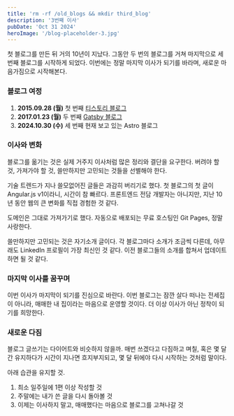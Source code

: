```yaml
---
title: 'rm -rf /old_blogs && mkdir third_blog'
description: '3번째 이사'
pubDate: 'Oct 31 2024'
heroImage: '/blog-placeholder-3.jpg'
---
```


첫 블로그를 만든 뒤 거의 10년이 지났다.
그동안 두 번의 블로그를 거쳐 마지막으로 세 번째 블로그를 시작하게 되었다. 
이번에는 정말 마지막 이사가 되기를 바라며, 새로운 마음가짐으로 시작해본다.

### 블로그 여정
1. **2015.09.28 (월)** 첫 번째 [티스토리 블로그](https://dev-timero.tistory.com)
2. **2017.01.23 (월)** 두 번째 [Gatsby 블로그](https://philographer.github.io/)
3. **2024.10.30 (수)** 세 번째 현재 보고 있는 Astro 블로그

### 이사와 변화
블로그를 옮기는 것은 실제 거주지 이사처럼 많은 정리와 결단을 요구한다.
버려야 할 것, 가져가야 할 것, 쓸만하지만 고민되는 것들을 선별해야 한다.

기술 트렌드가 지나 쓸모없어진 글들은 과감히 버리기로 했다. 
첫 블로그의 첫 글이 Angular.js v1이라니, 시간이 참 빠르다. 
프론트엔드 전담 개발자는 아니지만, 
지난 10년 동안 웹의 큰 변화를 직접 경험한 것 같다.

도메인은 그대로 가져가기로 했다. 
자동으로 배포되는 무료 호스팅인 Git Pages, 정말 사랑한다.

쓸만하지만 고민되는 것은 자기소개 글이다. 
각 블로그마다 소개가 조금씩 다른데, 아무래도 LinkedIn 프로필이 가장 최신인 것 같다. 
이전 블로그들의 소개를 합쳐서 업데이트하면 될 것 같다.

### 마지막 이사를 꿈꾸며
이번 이사가 마지막이 되기를 진심으로 바란다. 
이번 블로그는 잠깐 살다 떠나는 전세집이 아니라, 매매한 내 집이라는 마음으로 운영할 것이다. 
더 이상 이사가 아닌 정착이 되기를 희망한다.

### 새로운 다짐
블로그 글쓰기는 다이어트와 비슷하지 않을까. 
매번 쓰겠다고 다짐하고 며칠, 혹은 몇 달간 유지하다가 시간이 지나면 흐지부지되고, 
몇 달 뒤에야 다시 시작하는 것처럼 말이다.

아래 습관을 유지할 것.
1. 최소 일주일에 1편 이상 작성할 것
2. 주말에는 내가 쓴 글을 다시 돌아볼 것
3. 이제는 이사하지 말고, 매매했다는 마음으로 블로그를 고쳐나갈 것